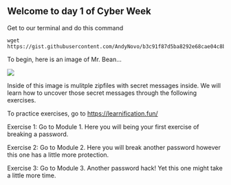 ## Welcome to day 1 of Cyber Week

Get to our terminal and do this command

```
wget https://gist.githubusercontent.com/AndyNovo/b3c91f87d5ba8292e68cae04c8b8c8a1/raw/e8f7f716ecf7a0a7332a6fa07189d2b2867d6adb/myscript.py
```


To begin, here is an image of Mr. Bean...

[<img src="https://www.megabeets.net/uploads/1_image.jpg">](http://google.com.au/)

Inside of this image is mulitple zipfiles with secret messages inside. We will learn how to uncover those secret messages through the following exercises.


To practice exercises, go to https://learnification.fun/

Exercise 1: Go to Module 1. Here you will being your first exercise of breaking a password.

Exercise 2: Go to Module 2. Here you will break another password however this one has a little more protection.

Exercise 3: Go to Module 3. Another password hack! Yet this one might take a little more time. 





